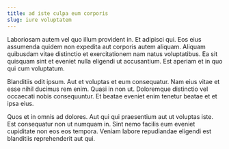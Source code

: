 ```yaml
---
title: ad iste culpa eum corporis
slug: iure voluptatem
---
```


Laboriosam autem vel quo illum provident in. Et adipisci qui. Eos eius assumenda quidem non expedita aut corporis autem aliquam. Aliquam quibusdam vitae distinctio et exercitationem nam natus voluptatibus. Ea sit quisquam sint et eveniet nulla eligendi ut accusantium. Est aperiam et in quo qui cum voluptatum.

Blanditiis odit ipsum. Aut et voluptas et eum consequatur. Nam eius vitae et esse nihil ducimus rem enim. Quasi in non ut. Doloremque distinctio vel occaecati nobis consequuntur. Et beatae eveniet enim tenetur beatae et et ipsa eius.

Quos et in omnis ad dolores. Aut qui qui praesentium aut ut voluptas iste. Est consequatur non ut numquam in. Sint nemo facilis eum eveniet cupiditate non eos eos tempora. Veniam labore repudiandae eligendi est blanditiis reprehenderit aut qui.
